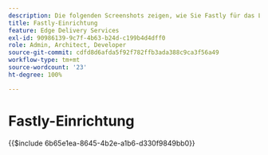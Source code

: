 ```yaml
---
description: Die folgenden Screenshots zeigen, wie Sie Fastly für das Liefern von Inhalten konfigurieren. Grundlegende Einstellungen sind mit einem roten Kreis markiert.
title: Fastly-Einrichtung
feature: Edge Delivery Services
exl-id: 90986139-9c7f-4b63-b24d-c199b4d4dff0
role: Admin, Architect, Developer
source-git-commit: cdfd8d6afda5f92f782ffb3ada388c9ca3f56a49
workflow-type: tm+mt
source-wordcount: '23'
ht-degree: 100%

---
```


# Fastly-Einrichtung

{{$include 6b65e1ea-8645-4b2e-a1b6-d330f9849bb0}}

